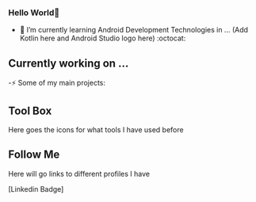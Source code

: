 ### Hello World👋

- 🌱 I’m currently learning Android Development Technologies in ... (Add Kotlin here and Android Studio logo here) :octocat:

## Currently working on ... 

-⚡ Some of my main projects: 

## Tool Box
Here goes the icons for what tools I have used before

## Follow Me 
Here will go links to different profiles I have

[Linkedin Badge]

<!--
**SanCarlos25/SanCarlos25** is a ✨ _special_ ✨ repository because its `README.md` (this file) appears on your GitHub profile.

Here are some ideas to get you started:

- 🔭 I’m currently working on ...
- 🌱 I’m currently learning ...
- 👯 I’m looking to collaborate on ...
- 🤔 I’m looking for help with ...
- 💬 Ask me about ...
- 📫 How to reach me: ...
- 😄 Pronouns: ...
- ⚡ Fun fact: ...
-->
